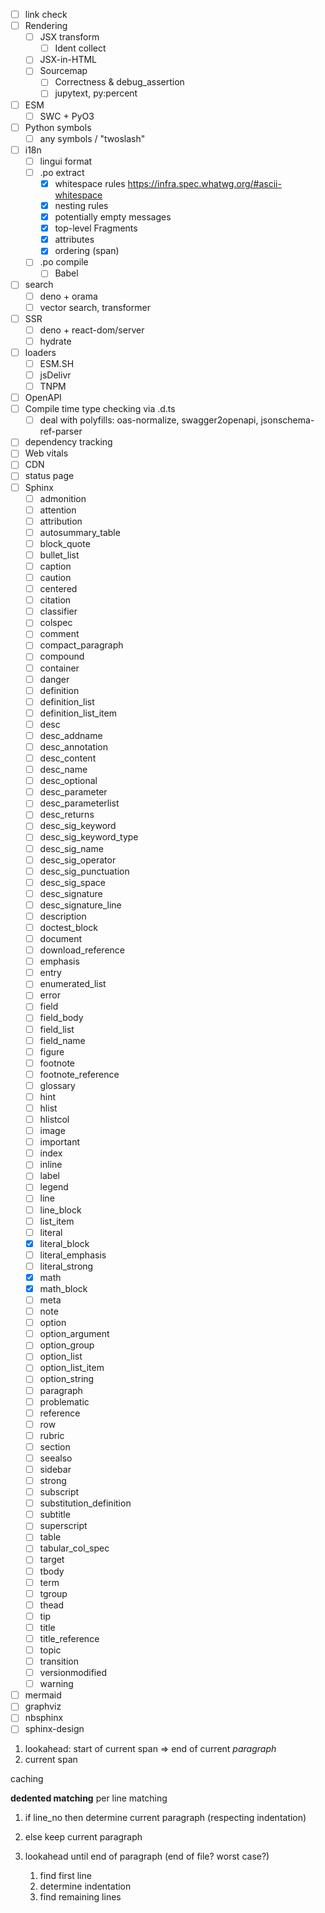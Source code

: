 - [ ] link check
- [ ] Rendering
  - [ ] JSX transform
    - [ ] Ident collect
  - [ ] JSX-in-HTML
  - [ ] Sourcemap
    - [ ] Correctness & debug_assertion
    - [ ] jupytext, py:percent
- [ ] ESM
  - [ ] SWC + PyO3
- [ ] Python symbols
  - [ ] any symbols / "twoslash"
- [ ] i18n
  - [ ] lingui format
  - [ ] .po extract
    - [x] whitespace rules https://infra.spec.whatwg.org/#ascii-whitespace
    - [x] nesting rules
    - [x] potentially empty messages
    - [x] top-level Fragments
    - [x] attributes
    - [x] ordering (span)
  - [ ] .po compile
    - [ ] Babel
- [ ] search
  - [ ] deno + orama
  - [ ] vector search, transformer
- [ ] SSR
  - [ ] deno + react-dom/server
  - [ ] hydrate
- [ ] loaders
  - [ ] ESM.SH
  - [ ] jsDelivr
  - [ ] TNPM
- [ ] OpenAPI
- [ ] Compile time type checking via .d.ts
  - [ ] deal with polyfills: oas-normalize, swagger2openapi, jsonschema-ref-parser
- [ ] dependency tracking
- [ ] Web vitals
- [ ] CDN
- [ ] status page
- [ ] Sphinx
  - [ ] admonition
  - [ ] attention
  - [ ] attribution
  - [ ] autosummary_table
  - [ ] block_quote
  - [ ] bullet_list
  - [ ] caption
  - [ ] caution
  - [ ] centered
  - [ ] citation
  - [ ] classifier
  - [ ] colspec
  - [ ] comment
  - [ ] compact_paragraph
  - [ ] compound
  - [ ] container
  - [ ] danger
  - [ ] definition
  - [ ] definition_list
  - [ ] definition_list_item
  - [ ] desc
  - [ ] desc_addname
  - [ ] desc_annotation
  - [ ] desc_content
  - [ ] desc_name
  - [ ] desc_optional
  - [ ] desc_parameter
  - [ ] desc_parameterlist
  - [ ] desc_returns
  - [ ] desc_sig_keyword
  - [ ] desc_sig_keyword_type
  - [ ] desc_sig_name
  - [ ] desc_sig_operator
  - [ ] desc_sig_punctuation
  - [ ] desc_sig_space
  - [ ] desc_signature
  - [ ] desc_signature_line
  - [ ] description
  - [ ] doctest_block
  - [ ] document
  - [ ] download_reference
  - [ ] emphasis
  - [ ] entry
  - [ ] enumerated_list
  - [ ] error
  - [ ] field
  - [ ] field_body
  - [ ] field_list
  - [ ] field_name
  - [ ] figure
  - [ ] footnote
  - [ ] footnote_reference
  - [ ] glossary
  - [ ] hint
  - [ ] hlist
  - [ ] hlistcol
  - [ ] image
  - [ ] important
  - [ ] index
  - [ ] inline
  - [ ] label
  - [ ] legend
  - [ ] line
  - [ ] line_block
  - [ ] list_item
  - [ ] literal
  - [x] literal_block
  - [ ] literal_emphasis
  - [ ] literal_strong
  - [x] math
  - [x] math_block
  - [ ] meta
  - [ ] note
  - [ ] option
  - [ ] option_argument
  - [ ] option_group
  - [ ] option_list
  - [ ] option_list_item
  - [ ] option_string
  - [ ] paragraph
  - [ ] problematic
  - [ ] reference
  - [ ] row
  - [ ] rubric
  - [ ] section
  - [ ] seealso
  - [ ] sidebar
  - [ ] strong
  - [ ] subscript
  - [ ] substitution_definition
  - [ ] subtitle
  - [ ] superscript
  - [ ] table
  - [ ] tabular_col_spec
  - [ ] target
  - [ ] tbody
  - [ ] term
  - [ ] tgroup
  - [ ] thead
  - [ ] tip
  - [ ] title
  - [ ] title_reference
  - [ ] topic
  - [ ] transition
  - [ ] versionmodified
  - [ ] warning
- [ ] mermaid
- [ ] graphviz
- [ ] nbsphinx
- [ ] sphinx-design

1. lookahead: start of current span => end of current _paragraph_
2. current span

caching

**dedented matching** per line matching

1. if line_no then determine current paragraph (respecting indentation)
2. else keep current paragraph
3. lookahead until end of paragraph (end of file? worst case?)

   1. find first line
   2. determine indentation
   3. find remaining lines
